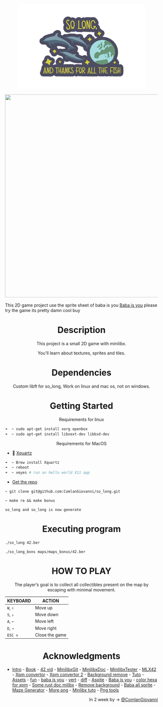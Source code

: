 <p align="center"><img height="280em" src="So_long_preview.png"></p>

<div align="center">
<img src="42_ber.gif" width="666" height="666" />
</div>

This 2D game project use the sprite sheet of baba is you [Baba is you](https://store.steampowered.com/app/736260/Baba_Is_You/) please try the game its pretty damn cool buy

<h1 align="center"> Description </h1>

<p align="center">This project is a small 2D game with minilibx.</p>
<p align="center">You'll learn about textures, sprites and tiles.</p>

<h1 align="center"> Dependencies </h1>

<p align="center">
Custom libft for so_long, Work on linux and mac os, not on windows.
</p>

<h1 align="center"> Getting Started </h1>

<p align="center">
Requirements for linux
</p>

```bash
➜  ~ sudo apt-get install xorg openbox
➜  ~ sudo apt-get install libxext-dev libbsd-dev
```

<p align="center">
Requirements for MacOS
</p>

 - 🚨 [Xquartz](https://www.xquartz.org/)

```bash
➜  ~ Brew install Xquartz
➜  ~ reboot
➜  ~ xeyes # run an hello world X11 app
```
- [Get the repo](git@github.com:ComlanGiovanni/so_long.git)
```
~ git clone git@github.com:ComlanGiovanni/so_long.git
```
```
~ make re && make bonus
```
```
so_long and so_long is now generate
```

<h1 align="center"> Executing program </h1>

```
./so_long 42.ber
```

```
./so_long_bons maps/maps_bonus/42.ber
```

<h1 align="center">
HOW TO PLAY
</h1>

<p align="center">The player’s goal is to collect all collectibles present on the map by escaping with minimal movement.</p>

|KEYBOARD|ACTION|
|---|---|
|`W`, `↑`|Move up|
|`S`, `↓`|Move down|
|`A`, `←`|Move left|
|`D`, `→`|Move right|
|`ESC ⎋`|Close the game|




<h1 align="center"> Acknowledgments </h1>

* [Intro](https://www.youtube.com/watch?v=N_dUmDBfp6k) - [Book](https://www.amazon.fr/So-Long-Thanks-All-Fish/dp/1529034558) - [42 vid](https://elearning.intra.42.fr/notions/minilibx/subnotions) - [MinilibxGit](https://github.com/42Paris/minilibx-linux) - [MinilibxDoc](https://harm-smits.github.io/42docs/libs/minilibx/introduction.html) - [MinilibxTester](https://github.com/augustobecker/so_long_tester) - [MLX42](https://github.com/codam-coding-college/MLX42) - [Xpm convertor](https://convertio.co/fr/png-xpm/) - [Xpm convertor 2](https://anyconv.com/fr/convertisseur-de-png-en-xpm/) - [Background remove](https://www.remove.bg/) - [Tuto](https://achedeuzot.me/2014/12/20/installer-la-minilibx/) - [Assets](https://itch.io/game-assets/free/tag-sprites) - [fun](https://www.youtube.com/watch?v=OCh2l0J1uJk) - [baba is you](https://babaiswiki.fandom.com/wiki/Category:Nouns) - [vert](https://www.vertopal.com/) - [diff](https://www.diffchecker.com/) - [Aspite](https://www.aseprite.org/) - [Baba is you](https://hempuli.com/baba/) - [color hexa for xpm](https://www.color-hex.com/) - [Some rust doc milibx](https://docs.rs/minilibx/latest/minilibx/struct.Mlx.html) - [Remove background](https://www.remove.bg/fr/upload) - [Baba all sprite](https://www.spriters-resource.com/fullview/115231/) - [Maze Generator](https://www.dcode.fr/maze-generator) - [More png](https://www.vhv.rs/) - [Minlibx tuto](https://aurelienbrabant.fr/blog) - [Png tools](https://onlinepngtools.com=)



<div align='right'>

In 2 week by -> [@ComlanGiovanni](https://github.com/ComlanGiovanni)

</div>